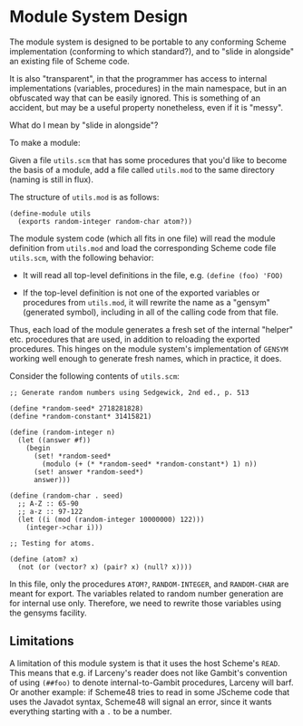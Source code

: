# Module System Design

The module system is designed to be portable to any conforming Scheme implementation (conforming to which standard?), and to "slide in alongside" an existing file of Scheme code.

It is also "transparent", in that the programmer has access to internal implementations (variables, procedures) in the main namespace, but in an obfuscated way that can be easily ignored.  This is something of an accident, but may be a useful property nonetheless, even if it is "messy".

What do I mean by "slide in alongside"?

To make a module:

Given a file `utils.scm` that has some procedures that you'd like to become the basis of a module, add a file called `utils.mod` to the same directory (naming is still in flux).

The structure of `utils.mod` is as follows:

```
(define-module utils
  (exports random-integer random-char atom?))
```

The module system code (which all fits in one file) will read the module definition from `utils.mod` and load the corresponding Scheme code file `utils.scm`, with the following behavior:

+ It will read all top-level definitions in the file, e.g. `(define (foo) 'FOO)`

+ If the top-level definition is not one of the exported variables or procedures from `utils.mod`, it will rewrite the name as a "gensym" (generated symbol), including in all of the calling code from that file.

Thus, each load of the module generates a fresh set of the internal "helper" etc. procedures that are used, in addition to reloading the exported procedures.  This hinges on the module system's implementation of `GENSYM` working well enough to generate fresh names, which in practice, it does.

Consider the following contents of `utils.scm`:

```
;; Generate random numbers using Sedgewick, 2nd ed., p. 513

(define *random-seed* 2718281828)
(define *random-constant* 31415821)

(define (random-integer n)
  (let ((answer #f))
    (begin
      (set! *random-seed*
        (modulo (+ (* *random-seed* *random-constant*) 1) n))
      (set! answer *random-seed*)
      answer)))

(define (random-char . seed)
  ;; A-Z :: 65-90
  ;; a-z :: 97-122
  (let ((i (mod (random-integer 10000000) 122)))
    (integer->char i)))

;; Testing for atoms.

(define (atom? x)
  (not (or (vector? x) (pair? x) (null? x))))
```

In this file, only the procedures `ATOM?`, `RANDOM-INTEGER`, and `RANDOM-CHAR` are meant for export.  The variables related to random number generation are for internal use only.  Therefore, we need to rewrite those variables using the gensyms facility.

## Limitations

A limitation of this module system is that it uses the host Scheme's `READ`.  This means that e.g. if Larceny's reader does not like Gambit's convention of using `(##foo)` to denote internal-to-Gambit procedures, Larceny will barf.  Or another example: if Scheme48 tries to read in some JScheme code that uses the Javadot syntax, Scheme48 will signal an error, since it wants everything starting with a `.` to be a number.
